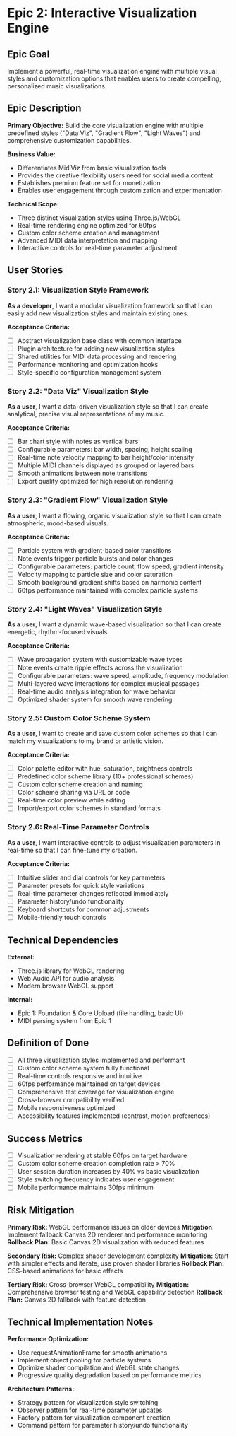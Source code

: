 # Epic 2: Interactive Visualization Engine

## Epic Goal

Implement a powerful, real-time visualization engine with multiple visual styles and customization options that enables users to create compelling, personalized music visualizations.

## Epic Description

**Primary Objective:** Build the core visualization engine with multiple predefined styles ("Data Viz", "Gradient Flow", "Light Waves") and comprehensive customization capabilities.

**Business Value:**
- Differentiates MidiViz from basic visualization tools
- Provides the creative flexibility users need for social media content
- Establishes premium feature set for monetization
- Enables user engagement through customization and experimentation

**Technical Scope:**
- Three distinct visualization styles using Three.js/WebGL
- Real-time rendering engine optimized for 60fps
- Custom color scheme creation and management
- Advanced MIDI data interpretation and mapping
- Interactive controls for real-time parameter adjustment

## User Stories

### Story 2.1: Visualization Style Framework
**As a developer**, I want a modular visualization framework so that I can easily add new visualization styles and maintain existing ones.

**Acceptance Criteria:**
- [ ] Abstract visualization base class with common interface
- [ ] Plugin architecture for adding new visualization styles
- [ ] Shared utilities for MIDI data processing and rendering
- [ ] Performance monitoring and optimization hooks
- [ ] Style-specific configuration management system

### Story 2.2: "Data Viz" Visualization Style
**As a user**, I want a data-driven visualization style so that I can create analytical, precise visual representations of my music.

**Acceptance Criteria:**
- [ ] Bar chart style with notes as vertical bars
- [ ] Configurable parameters: bar width, spacing, height scaling
- [ ] Real-time note velocity mapping to bar height/color intensity
- [ ] Multiple MIDI channels displayed as grouped or layered bars
- [ ] Smooth animations between note transitions
- [ ] Export quality optimized for high resolution rendering

### Story 2.3: "Gradient Flow" Visualization Style  
**As a user**, I want a flowing, organic visualization style so that I can create atmospheric, mood-based visuals.

**Acceptance Criteria:**
- [ ] Particle system with gradient-based color transitions
- [ ] Note events trigger particle bursts and color changes
- [ ] Configurable parameters: particle count, flow speed, gradient intensity
- [ ] Velocity mapping to particle size and color saturation
- [ ] Smooth background gradient shifts based on harmonic content
- [ ] 60fps performance maintained with complex particle systems

### Story 2.4: "Light Waves" Visualization Style
**As a user**, I want a dynamic wave-based visualization so that I can create energetic, rhythm-focused visuals.

**Acceptance Criteria:**
- [ ] Wave propagation system with customizable wave types
- [ ] Note events create ripple effects across the visualization
- [ ] Configurable parameters: wave speed, amplitude, frequency modulation
- [ ] Multi-layered wave interactions for complex musical passages
- [ ] Real-time audio analysis integration for wave behavior
- [ ] Optimized shader system for smooth wave rendering

### Story 2.5: Custom Color Scheme System
**As a user**, I want to create and save custom color schemes so that I can match my visualizations to my brand or artistic vision.

**Acceptance Criteria:**
- [ ] Color palette editor with hue, saturation, brightness controls
- [ ] Predefined color scheme library (10+ professional schemes)
- [ ] Custom color scheme creation and naming
- [ ] Color scheme sharing via URL or code
- [ ] Real-time color preview while editing
- [ ] Import/export color schemes in standard formats

### Story 2.6: Real-Time Parameter Controls
**As a user**, I want interactive controls to adjust visualization parameters in real-time so that I can fine-tune my creation.

**Acceptance Criteria:**
- [ ] Intuitive slider and dial controls for key parameters
- [ ] Parameter presets for quick style variations
- [ ] Real-time parameter changes reflected immediately
- [ ] Parameter history/undo functionality
- [ ] Keyboard shortcuts for common adjustments
- [ ] Mobile-friendly touch controls

## Technical Dependencies

**External:**
- Three.js library for WebGL rendering
- Web Audio API for audio analysis
- Modern browser WebGL support

**Internal:**
- Epic 1: Foundation & Core Upload (file handling, basic UI)
- MIDI parsing system from Epic 1

## Definition of Done

- [ ] All three visualization styles implemented and performant
- [ ] Custom color scheme system fully functional
- [ ] Real-time controls responsive and intuitive
- [ ] 60fps performance maintained on target devices
- [ ] Comprehensive test coverage for visualization engine
- [ ] Cross-browser compatibility verified
- [ ] Mobile responsiveness optimized
- [ ] Accessibility features implemented (contrast, motion preferences)

## Success Metrics

- [ ] Visualization rendering at stable 60fps on target hardware
- [ ] Custom color scheme creation completion rate > 70%
- [ ] User session duration increases by 40% vs basic visualization
- [ ] Style switching frequency indicates user engagement
- [ ] Mobile performance maintains 30fps minimum

## Risk Mitigation

**Primary Risk:** WebGL performance issues on older devices
**Mitigation:** Implement fallback Canvas 2D renderer and performance monitoring
**Rollback Plan:** Basic Canvas 2D visualization with reduced features

**Secondary Risk:** Complex shader development complexity
**Mitigation:** Start with simpler effects and iterate, use proven shader libraries
**Rollback Plan:** CSS-based animations for basic effects

**Tertiary Risk:** Cross-browser WebGL compatibility
**Mitigation:** Comprehensive browser testing and WebGL capability detection
**Rollback Plan:** Canvas 2D fallback with feature detection

## Technical Implementation Notes

**Performance Optimization:**
- Use requestAnimationFrame for smooth animations
- Implement object pooling for particle systems
- Optimize shader compilation and WebGL state changes
- Progressive quality degradation based on performance metrics

**Architecture Patterns:**
- Strategy pattern for visualization style switching
- Observer pattern for real-time parameter updates
- Factory pattern for visualization component creation
- Command pattern for parameter history/undo functionality 